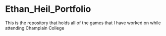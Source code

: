 # Ethan_Heil_Portfolio

This is the repository that holds all of the games that I have worked on while attending
Champlain College
